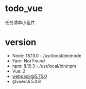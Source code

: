 # todo_vue
任务清单小组件

# version
- Node: 18.13.0 - /usr/local/bin/node
- Yarn: Not Found
- npm: 8.19.3 - /usr/local/bin/npm
- Vue: 2
- webpack@5.75.0
- @vue/cli 5.0.8
